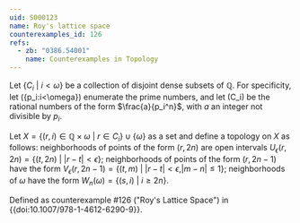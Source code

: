 ```yaml
---
uid: S000123
name: Roy's lattice space
counterexamples_id: 126
refs:
  - zb: "0386.54001"
    name: Counterexamples in Topology
---
```

Let $\{C_i\ |\ i < \omega\}$ be a collection of disjoint dense subsets of $\mathbb{Q}$. For specificity, let \(\{p_i:i<\omega\}\) enumerate the prime numbers,
and let \(C_i\) be the rational numbers of the form $\frac{a}{p_i^n}$, with $a$ an integer not divisible by $p_i$.

Let $X = \{(r,i) \in \mathbb{Q} \times \omega\ |\ r \in C_i\} \cup \{\omega\}$ as a set and define a topology on $X$ as follows: neighborhoods of points of the form $(r,2n)$ are open intervals $U_\epsilon(r,2n) = \{(t,2n)\ |\ |r-t|<\epsilon\}$; neighborhoods of points of the form $(r,2n-1)$ have the form $V_\epsilon(r,2n-1) = \{(t,m)\ |\ |r-t|<\epsilon, |m-n|\leq 1\}$; neighborhoods of $\omega$ have the form $W_n(\omega) = \{(s,i)\ |\ i \geq 2n\}$.

Defined as counterexample #126 ("Roy's Lattice Space")
in {{doi:10.1007/978-1-4612-6290-9}}.
